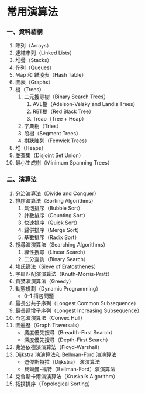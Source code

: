 # 常用演算法

### 一、資料結構
1. 陣列（Arrays）
2. 連結串列（Linked Lists）
3. 堆疊（Stacks）
4. 佇列（Queues）
5. Map 和 雜湊表（Hash Table）
6. 圖表（Graphs）
7. 樹（Trees）
    1. 二元搜尋樹（Binary Search Trees）
        1. AVL樹（Adelson-Velsky and Landis Trees）
        2. RBT樹（Red Black Tree）
        3. Treap（Tree + Heap）
    11. 字典樹（Tries）
    12. 段樹（Segment Trees）
    13. 樹狀陣列（Fenwick Trees）
10. 堆（Heaps）
14. 並查集（Disjoint Set Union）
15. 最小生成樹（Minimum Spanning Trees）
### 二、演算法
1. 分治演算法（Divide and Conquer）
2. 排序演算法（Sorting Algorithms）
    1. 氣泡排序（Bubble Sort）
    2. 計數排序（Counting Sort）
    3. 快速排序（Quick Sort）
    4. 歸併排序（Merge Sort）
    5. 基數排序（Radix Sort）
3. 搜尋演演算法（Searching Algorithms）
    1. 線性搜尋（Linear Search）
    2. 二分查詢（Binary Search）
4. 埃氏篩法（Sieve of Eratosthenes）
5. 字串匹配演演算法（Knuth-Morris-Pratt）
6. 貪婪演演算法（Greedy）
7. 動態規劃（Dynamic Programming）
    *  0–1 揹包問題
8. 最長公共子序列（Longest Common Subsequence）
9. 最長遞增子序列（Longest Increasing Subsequence）
10. 凸包演演算法（Convex Hull）
11. 圖遍歷（Graph Traversals）
    * 廣度優先搜尋（Breadth-First Search）
    * 深度優先搜尋（Depth-First Search）
12. 弗洛依德演演算法（Floyd-Warshall）
13. Dijkstra 演演算法和 Bellman-Ford 演演算法
    * 迪傑斯特拉（Dijkstra） 演演算法
    * 貝爾曼-福特（Bellman-Ford）演演算法
14. 克魯斯卡爾演演算法（Kruskal’s Algorithm）
15. 拓撲排序（Topological Sorting）